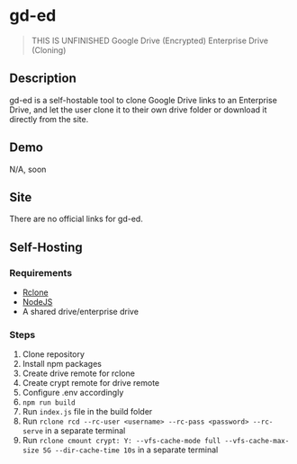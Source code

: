 # gd-ed
> THIS IS UNFINISHED
Google Drive (Encrypted) Enterprise Drive (Cloning)

## Description
gd-ed is a self-hostable tool to clone Google Drive links to an Enterprise Drive, and let the user clone it to their own drive folder or download it directly from the site.

## Demo
N/A, soon

## Site
There are no official links for gd-ed.

## Self-Hosting
### Requirements
- [Rclone](https://rclone.org/)
- [NodeJS](https://nodejs.dev)
- A shared drive/enterprise drive

### Steps
1. Clone repository
2. Install npm packages
3. Create drive remote for rclone
4. Create crypt remote for drive remote
5. Configure .env accordingly
6. `npm run build`
7. Run `index.js` file in the build folder
8. Run `rclone rcd --rc-user <username> --rc-pass <password> --rc-serve` in a separate terminal
9. Run `rclone cmount crypt: Y: --vfs-cache-mode full --vfs-cache-max-size 5G --dir-cache-time 10s` in a separate terminal